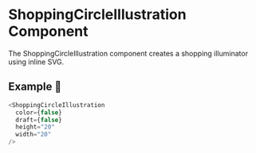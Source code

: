 # ShoppingCircleIllustration Component

The ShoppingCircleIllustration component creates a shopping illuminator using inline SVG.

## Example 🚀

```javascript
<ShoppingCircleIllustration
  color={false}
  draft={false}
  height="20"
  width="20"
/>
```
